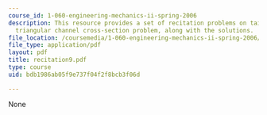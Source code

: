 ```yaml
---
course_id: 1-060-engineering-mechanics-ii-spring-2006
description: This resource provides a set of recitation problems on tainter gate and
  triangular channel cross-section problem, along with the solutions.
file_location: /coursemedia/1-060-engineering-mechanics-ii-spring-2006/bdb1986ab05f9e737f04f2f8bcb3f06d_recitation9.pdf
file_type: application/pdf
layout: pdf
title: recitation9.pdf
type: course
uid: bdb1986ab05f9e737f04f2f8bcb3f06d

---
```

None